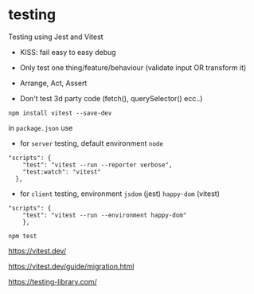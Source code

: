 # testing

Testing using Jest and Vitest


- KISS: fail easy to easy debug

- Only test one thing/feature/behaviour (validate input OR transform it)

- Arrange, Act, Assert

- Don't test 3d party code (fetch(), querySelector() ecc..)

`npm install vitest --save-dev`

in `package.json` use

- for `server` testing, default environment `node`

```
"scripts": {
    "test": "vitest --run --reporter verbose",
    "test:watch": "vitest"
  },
```

- for `client` testing, environment `jsdom` (jest) `happy-dom` (vitest)

```
"scripts": {
    "test": "vitest --run --environment happy-dom"
    },
```

`npm test`

https://vitest.dev/

https://vitest.dev/guide/migration.html

https://testing-library.com/
